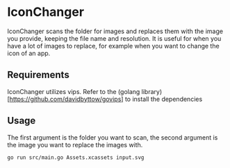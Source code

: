 # IconChanger
IconChanger scans the folder for images and replaces them with the image you provide, keeping the file name and resolution.
It is useful for when you have a lot of images to replace, for example when you want to change the icon of an app.

## Requirements
IconChanger utilizes vips. Refer to the (golang library)[https://github.com/davidbyttow/govips] to install the dependencies

## Usage

The first argument is the folder you want to scan, the second argument is the image you want to replace the images with.

```bash
go run src/main.go Assets.xcassets input.svg
```
